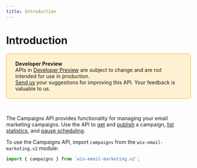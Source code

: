 ```yaml
---
title: Introduction
---
```


# Introduction

<div style="background-color: #FEF1D1; padding: 18px 24px; border-radius: 6px; border: 1px solid #FDB10C; box-sizing: border-box; display: inline-block">
    <b>Developer Preview</b>
    <br/>
    <span>APIs in <a href="https://www.wix.com/velo/reference/api-overview/developer-preview">Developer Preview</a> are subject to change and are not intended for use in production.<br/><a href="mailto:velo-preview-feedback@wix.com">Send us</a> your suggestions for improving this API. Your feedback is valuable to us.</span>
</div>


&nbsp;
<!--
> __Note__: This module is [universal](/api-overview/api-versions#universal-modules). Functions in this module can run on both the backend and frontend, unless specified otherwise.
-->


The Campaigns API provides functionality for managing your email marketing campaigns. Use the API to [get](/getcampaign) and [publish](publishcampaign) a campaign, [list statistics](liststatistics), and [pause scheduling](pausescheduling). 


To use the Campaigns API, import `campaigns` from the `wix-email-marketing.v2` module:

```js
import { campaigns } from `wix-email-marketing.v2`;
```